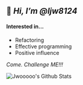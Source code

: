 
## 👋 _Hi, I’m @ljw8124_

#### Interested in...
- Refactoring
- Effective programming
- Positive influence

_Come. Challenge ME!!!_


![Jwooooo's Github Stats](https://github-readme-stats.vercel.app/api?username=ljw8124&show_icons=true&theme=cobalt)
<!-- <img src="https://github-readme-stats.vercel.app/api/top-langs/?username=ljw8124&layout=compact"><br><br>
<img src="https://github-readme-stats.vercel.app/api?username=ljw8124&show_icons=true">
 -->
<!---
ljw8124/ljw8124 is a ✨ special ✨ repository because its `README.md` (this file) appears on your GitHub profile.
You can click the Preview link to take a look at your changes.
--->

